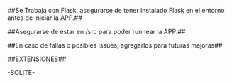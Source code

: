 
##Se Trabaja con Flask, asegurarse de tener instalado Flask en el entorno antes de iniciar la APP.##

##Asegurarse de estar en /src para poder runnear la APP.##

##En caso de fallas o posibles issues, agregarlos para futuras mejoras##


##EXTENSIONES##

-SQLITE-